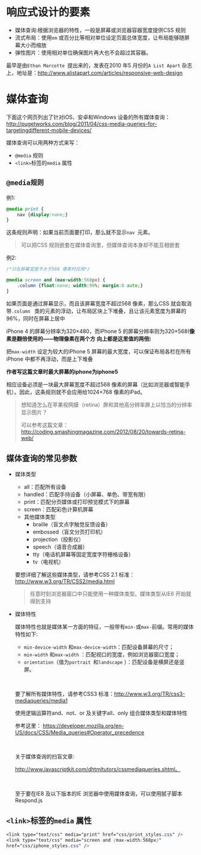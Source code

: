 # 响应式设计的要素

- 媒体查询:根据浏览器的特性，一般是屏幕或浏览器容器宽度提供CSS 规则
- 流式布局：使用`em`  或百分比等相对单位设定页面总体宽度，让布局能够随屏幕大小而缩放
- 弹性图片：使用相对单位确保图片再大也不会超过其容器。

最早是由`Ethan Marcotte `提出来的，发表在2010 年5 月份的`A List Apart` 杂志上，地址是：http://www.alistapart.com/articles/responsive-web-design

# 媒体查询

下面这个网页列出了针对iOS、安卓和Windows 设备的所有媒体查询：http://pugetworks.com/blog/2011/04/css-media-queries-for-targetingdifferent-mobile-devices/

媒体查询可以用两种方式来写：

- `@media` 规则
- `<link>`标签的`media` 属性

## `@media规则`

例1:

```css
@media print {
	nav {display:none;}
}
```

这条规则声明：如果当前页面要打印，那么就不显示`nav `元素。

> 可以把CSS 规则嵌套在媒体查询里，但媒体查询本身却不能互相嵌套

例2:

```css
/*只在屏幕宽度不大于568 像素时应用*/

@media screen and (max-width:568px) {
	.column {float:none; width:96%; margin:0 auto;}
}

```

如果页面是通过屏幕显示，而且该屏幕宽度不超过568 像素，那么CSS 就会取消带`.column ` 类的元素的浮动，让布局区块上下堆叠，且让该元素宽度为屏幕的96%，同时在屏幕上居中

iPhone 4 的屏幕分辨率为320×480，而iPhone 5 的屏幕分辨率则为320×568(**像素是翻倍使用的——物理像素在两个方**
**向上都是这里值的两倍**)

把`max-width`  设定为较大的iPhone 5 屏幕的最大宽度，可以保证布局各栏在所有iPhone 中都不再浮动，而是上下堆叠

**作者写这篇文章时最大屏幕的iphone为iphone5**

相应设备必须是一块最大屏幕宽度不超过568 像素的屏幕（比如浏览器或智能手机）。因此，这条规则就不会应用给1024×768 像素的iPad。

>想知道怎么在苹果视网膜（retina）屏和其他高分辨率屏上以恰当的分辨率显示图片？
>
>可以参考这篇文章：http://coding.smashingmagazine.com/2012/08/20/towards-retina-web/

## 媒体查询的常见参数

- 媒体类型

  - all：匹配所有设备
  - handled：匹配手持设备（小屏幕、单色、带宽有限）
  - print：匹配分页媒体或打印预览模式下的屏幕
  - screen：匹配彩色计算机屏幕
  - 其他媒体类型
    - braille（盲文点字触觉反馈设备）
    - embossed（盲文分页打印机）
    - projection（投影仪）
    - speech（语音合成器）
    - tty（电话机屏幕等固定宽度字符栅格设备）
    - tv（电视机）

  要想详细了解这些媒体类型，请参考CSS 2.1 标准：http://www.w3.org/TR/CSS2/media.html

  > 任意时刻浏览器窗口中只能使用一种媒体类型。媒体类型从IE6 开始就得到支持

- 媒体特性

  媒体特性也就是媒体某一方面的特征，一般带有`min-`或`max-`前缀。常用的媒体特性如下:

  - `min-device-width` 和`max-device-width`：匹配设备屏幕的尺寸； 
  - `min-width` 和`max-width` ：匹配视口的宽度，例如浏览器窗口宽度；
  - `orientation`（值为`portrait `和`landscape` ）：匹配设备是横屏还是竖屏。

  ​

  要了解所有媒体特性，请参考CSS3 标准：http://www.w3.org/TR/css3-mediaqueries/media1

  使用逻辑运算符and、not、or 及关键字all、only 组合媒体类型和媒体特性

  参考这里：
  https://developer.mozilla.org/en-US/docs/CSS/Media_queries#Operator_precedence

  ​

  关于媒体查询的扫盲文章:

  http://www.javascriptkit.com/dhtmltutors/cssmediaqueries.shtml。

  ​

  至于要在IE8 及以下版本的IE 浏览器中使用媒体查询，可以使用腻子脚本Respond.js

## `<link>`标签的`media` 属性

```css
<link type="text/css" media="print" href="css/print_styles.css" />
<link type="text/css" media="screen and (max-width:568px)"
href="css/iphone_styles.css" />
```

